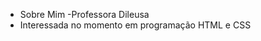- Sobre Mim
-Professora Dileusa
- Interessada no momento em programação HTML e CSS


<!---
DileusaCamargo/DileusaCamargo is a ✨ special ✨ repository because its `README.md` (this file) appears on your GitHub profile.
You can click the Preview link to take a look at your changes.
--->
